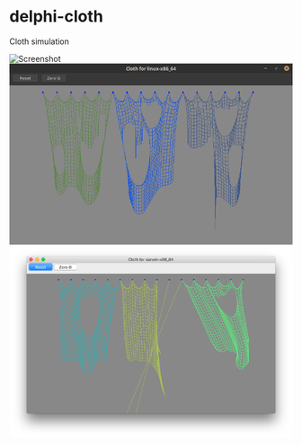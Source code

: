 # delphi-cloth
Cloth simulation

![Screenshot](cloth_screenshot.png)
![Screenshot2](cloth_screenshot2.png)
![Screenshot3](cloth_screenshot3.png)

